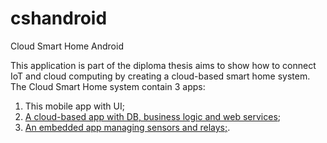 # cshandroid
Cloud Smart Home Android

This application is part of the diploma thesis aims to show how to connect IoT and cloud computing by creating a cloud-based smart home system.
The Cloud Smart Home system contain 3 apps:
1. This mobile app with UI;
2. <a href="https://github.com/krzychunn/cshome">A cloud-based app with DB, business logic and web services</a>;
3. <a href="https://github.com/krzychunn/cshrpi3">An embedded app managing sensors and relays;</a>.

